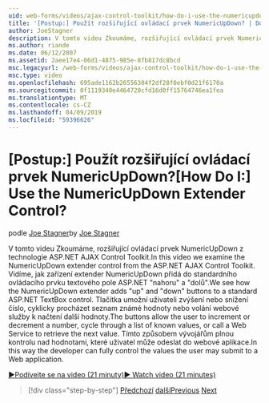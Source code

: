 ```yaml
---
uid: web-forms/videos/ajax-control-toolkit/how-do-i-use-the-numericupdown-extender-control
title: '[Postup:] Použít rozšiřující ovládací prvek NumericUpDown? | Dokumenty Microsoft'
author: JoeStagner
description: V tomto videu Zkoumáme, rozšiřující ovládací prvek NumericUpDown z technologie ASP.NET AJAX Control Toolkit. Vidíme, jak zařízení extender NumericUpDown přidá "nahoru" a "dolů"...
ms.author: riande
ms.date: 06/12/2007
ms.assetid: 2aee17e4-06d1-4875-985e-8fb817dc8bcd
msc.legacyurl: /web-forms/videos/ajax-control-toolkit/how-do-i-use-the-numericupdown-extender-control
msc.type: video
ms.openlocfilehash: 695ade1162b26556304f2df28f0ebf0d21f6170a
ms.sourcegitcommit: 0f1119340e4464720cfd16d0ff15764746ea1fea
ms.translationtype: MT
ms.contentlocale: cs-CZ
ms.lasthandoff: 04/09/2019
ms.locfileid: "59396626"
---
```

# <a name="how-do-i-use-the-numericupdown-extender-control"></a><span data-ttu-id="d4391-105">[Postup:] Použít rozšiřující ovládací prvek NumericUpDown?</span><span class="sxs-lookup"><span data-stu-id="d4391-105">[How Do I:] Use the NumericUpDown Extender Control?</span></span>

<span data-ttu-id="d4391-106">podle [Joe Stagner](https://github.com/JoeStagner)</span><span class="sxs-lookup"><span data-stu-id="d4391-106">by [Joe Stagner](https://github.com/JoeStagner)</span></span>

<span data-ttu-id="d4391-107">V tomto videu Zkoumáme, rozšiřující ovládací prvek NumericUpDown z technologie ASP.NET AJAX Control Toolkit.</span><span class="sxs-lookup"><span data-stu-id="d4391-107">In this video we examine the NumericUpDown extender control from the ASP.NET AJAX Control Toolkit.</span></span> <span data-ttu-id="d4391-108">Vidíme, jak zařízení extender NumericUpDown přidá do standardního ovládacího prvku textového pole ASP.NET "nahoru" a "dolů".</span><span class="sxs-lookup"><span data-stu-id="d4391-108">We see how the NumericUpDown extender adds "up" and "down" buttons to a standard ASP.NET TextBox control.</span></span> <span data-ttu-id="d4391-109">Tlačítka umožní uživateli zvýšení nebo snížení číslo, cyklicky procházet seznam známé hodnoty nebo volání webové služby k načtení další hodnoty.</span><span class="sxs-lookup"><span data-stu-id="d4391-109">The buttons allow the user to increment or decrement a number, cycle through a list of known values, or call a Web Service to retrieve the next value.</span></span> <span data-ttu-id="d4391-110">Tímto způsobem vývojářům plnou kontrolu nad hodnotami, které uživatel může odeslat do webové aplikace.</span><span class="sxs-lookup"><span data-stu-id="d4391-110">In this way the developer can fully control the values the user may submit to a Web application.</span></span>

[<span data-ttu-id="d4391-111">&#9654;Podívejte se na video (21 minuty)</span><span class="sxs-lookup"><span data-stu-id="d4391-111">&#9654; Watch video (21 minutes)</span></span>](https://channel9.msdn.com/Blogs/ASP-NET-Site-Videos/how-do-i-use-the-numericupdown-extender-control)

> [!div class="step-by-step"]
> <span data-ttu-id="d4391-112">[Předchozí](how-do-i-use-the-pagingbulletedlist-extender-control.md)
> [další](how-do-i-use-the-aspnet-ajax-validatorcallout-extender.md)</span><span class="sxs-lookup"><span data-stu-id="d4391-112">[Previous](how-do-i-use-the-pagingbulletedlist-extender-control.md)
[Next](how-do-i-use-the-aspnet-ajax-validatorcallout-extender.md)</span></span>
